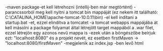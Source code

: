 -maven package-et kell létrehozni (intellij-ben már megtörtént)
-parancssorból meg kell nyitni a tomcat bin mappáját (ez nekem itt található: C:\CATALINA_HOME\apache-tomcat-10.0.11\bin)
-el kell indítani a startup.bat -et, ezzel elindítva a tomcatet
-a tomcat webapps mappájába át kell másolni a package folyamat által létrejött target mappából a .war filet, ezzel létrejön egy azonos nevű mappa is
-ezek után a böngészőbe beírjuk ezt: "localhost:8080" és a projekt nevét, ez esetben firstMaven -> "localhost:8080/firstMaven"
-megjelenik az index.jsp -ben levő html
